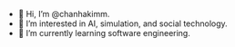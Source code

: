 - 👋 Hi, I’m @chanhakimm.
- 👀 I’m interested in AI, simulation, and social technology.
- 🌱 I’m currently learning software engineering.
